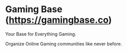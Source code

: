 # Gaming Base (https://gamingbase.co)

Your Base for Everything Gaming.

Organize Online Gaming communities like never before.
